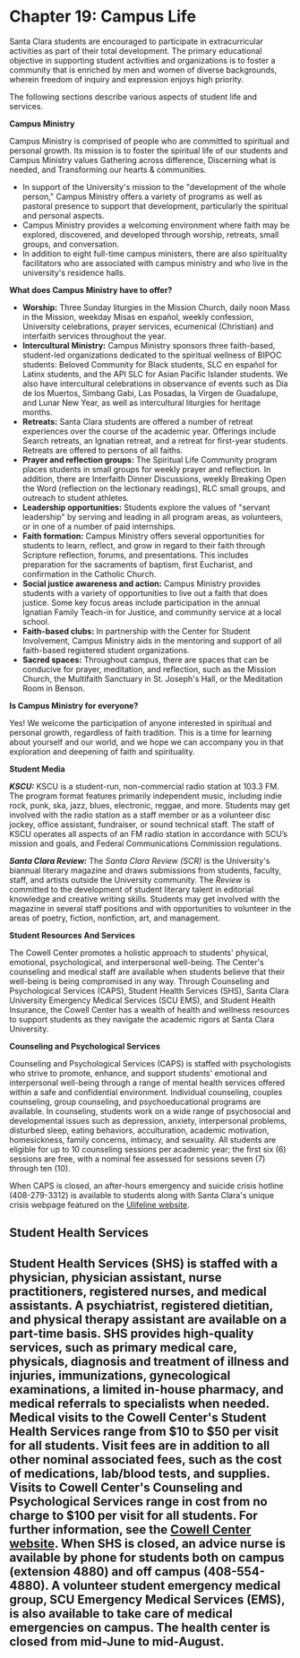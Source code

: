 # Chapter 19: Campus Life

Santa Clara students are encouraged to participate in extracurricular activities as part of their total development. The primary educational objective in supporting student activities and organizations is to foster a community that is enriched by men and women of diverse backgrounds, wherein freedom of inquiry and expression enjoys high priority.

The following sections describe various aspects of student life and services.

**Campus Ministry**

Campus Ministry is comprised of people who are committed to spiritual and personal growth. Its mission is to foster the spiritual life of our students and Campus Ministry values Gathering across difference, Discerning what is needed, and Transforming our hearts & communities.

* In support of the University's mission to the "development of the whole person," Campus Ministry offers a variety of programs as well as pastoral presence to support that development, particularly the spiritual and personal aspects.
* Campus Ministry provides a welcoming environment where faith may be explored, discovered, and developed through worship, retreats, small groups, and conversation.
* In addition to eight full-time campus ministers, there are also spirituality facilitators who are associated with campus ministry and who live in the university's residence halls.

**What does Campus Ministry have to offer?**

* **Worship:** Three Sunday liturgies in the Mission Church, daily noon Mass in the Mission, weekday Misas en español, weekly confession, University celebrations, prayer services, ecumenical \(Christian\) and interfaith services throughout the year.
* **Intercultural Ministry:** Campus Ministry sponsors three faith-based, student-led organizations dedicated to the spiritual wellness of BIPOC students: Beloved Community for Black students, SLC en español for Latinx students, and the API SLC for Asian Pacific Islander students. We also have intercultural celebrations in observance of events such as Día de los Muertos, Simbang Gabi, Las Posadas, la Virgen de Guadalupe, and Lunar New Year, as well as intercultural liturgies for heritage months.
* **Retreats:** Santa Clara students are offered a number of retreat experiences over the course of the academic year. Offerings include Search retreats, an Ignatian retreat, and a retreat for first-year students. Retreats are offered to persons of all faiths.
* **Prayer and reflection groups:** The Spiritual Life Community program places students in small groups for weekly prayer and reflection. In addition, there are Interfaith Dinner Discussions, weekly Breaking Open the Word \(reflection on the lectionary readings\), RLC small groups, and outreach to student athletes.
* **Leadership opportunities:** Students explore the values of "servant leadership" by serving and leading in all program areas, as volunteers, or in one of a number of paid internships.
* **Faith formation:** Campus Ministry offers several opportunities for students to learn, reflect, and grow in regard to their faith through Scripture reflection, forums, and presentations. This includes preparation for the sacraments of baptism, first Eucharist, and confirmation in the Catholic Church.
* **Social justice awareness and action:** Campus Ministry provides students with a variety of opportunities to live out a faith that does justice. Some key focus areas include participation in the annual Ignatian Family Teach-in for Justice, and community service at a local school.
* **Faith-based clubs:** In partnership with the Center for Student Involvement, Campus Ministry aids in the mentoring and support of all faith-based registered student organizations.
* **Sacred spaces:** Throughout campus, there are spaces that can be conducive for prayer, meditation, and reflection, such as the Mission Church, the Multifaith Sanctuary in St. Joseph's Hall, or the Meditation Room in Benson.

**Is Campus Ministry for everyone?**

Yes! We welcome the participation of anyone interested in spiritual and personal growth, regardless of faith tradition. This is a time for learning about yourself and our world, and we hope we can accompany you in that exploration and deepening of faith and spirituality.

**Student Media**

_**KSCU:**_ KSCU is a student-run, non-commercial radio station at 103.3 FM. The program format features primarily independent music, including indie rock, punk, ska, jazz, blues, electronic, reggae, and more. Students may get involved with the radio station as a staff member or as a volunteer disc jockey, office assistant, fundraiser, or sound technical staff. The staff of KSCU operates all aspects of an FM radio station in accordance with SCU’s mission and goals, and Federal Communications Commission regulations.

_**Santa Clara Review:**_ The _Santa Clara Review \(SCR\)_ is the University's biannual literary magazine and draws submissions from students, faculty, staff, and artists outside the University community. The _Review_ is committed to the development of student literary talent in editorial knowledge and creative writing skills. Students may get involved with the magazine in several staff positions and with opportunities to volunteer in the areas of poetry, fiction, nonfiction, art, and management.

**Student Resources And Services**

The Cowell Center promotes a holistic approach to students' physical, emotional, psychological, and interpersonal well-being. The Center's counseling and medical staff are available when students believe that their well-being is being compromised in any way. Through Counseling and Psychological Services \(CAPS\), Student Health Services \(SHS\), Santa Clara University Emergency Medical Services \(SCU EMS\), and Student Health Insurance, the Cowell Center has a wealth of health and wellness resources to support students as they navigate the academic rigors at Santa Clara University.

**Counseling and Psychological Services**

Counseling and Psychological Services \(CAPS\) is staffed with psychologists who strive to promote, enhance, and support students' emotional and interpersonal well-being through a range of mental health services offered within a safe and confidential environment. Individual counseling, couples counseling, group counseling, and psychoeducational programs are available. In counseling, students work on a wide range of psychosocial and developmental issues such as depression, anxiety, interpersonal problems, disturbed sleep, eating behaviors, acculturation, academic motivation, homesickness, family concerns, intimacy, and sexuality. All students are eligible for up to 10 counseling sessions per academic year; the first six \(6\) sessions are free, with a nominal fee assessed for sessions seven \(7\) through ten \(10\).

When CAPS is closed, an after-hours emergency and suicide crisis hotline \(408-279-3312\) is available to students along with Santa Clara's unique crisis webpage featured on the [Ulifeline website](http://www.ulifeline.org/scu/).

## Student Health Services

## Student Health Services \(SHS\) is staffed with a physician, physician assistant, nurse practitioners, registered nurses, and medical assistants. A psychiatrist, registered dietitian, and physical therapy assistant are available on a part-time basis. SHS provides high-quality services, such as primary medical care, physicals, diagnosis and treatment of illness and injuries, immunizations, gynecological examinations, a limited in-house pharmacy, and medical referrals to specialists when needed. Medical visits to the Cowell Center's Student Health Services range from $10 to $50 per visit for all students. Visit fees are in addition to all other nominal associated fees, such as the cost of medications, lab/blood tests, and supplies. Visits to Cowell Center's Counseling and Psychological Services range in cost from no charge to $100 per visit for all students. For further information, see the [Cowell Center website](https://www.scu.edu/cowell/). When SHS is closed, an advice nurse is available by phone for students both on campus \(extension 4880\) and off campus \(408-554-4880\). A volunteer student emergency medical group, SCU Emergency Medical Services \(EMS\), is also available to take care of medical emergencies on campus. The health center is closed from mid-June to mid-August.

